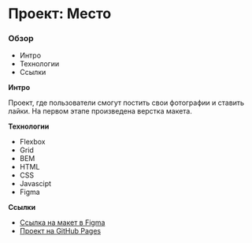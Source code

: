 # Проект: Место

### Обзор

- Интро
- Технологии
- Ссылки

**Интро**

Проект, где пользователи смогут постить свои фотографии и ставить лайки. На первом этапе произведена верстка макета.

**Технологии**

- Flexbox
- Grid
- BEM
- HTML
- CSS
- Javascipt
- Figma

**Ссылки**

- [Ссылка на макет в Figma](https://www.figma.com/file/2cn9N9jSkmxD84oJik7xL7/JavaScript.-Sprint-4?node-id=0%3A1)
- [Проект на GitHub Pages](https://dessnick.github.io/mesto-project/)
